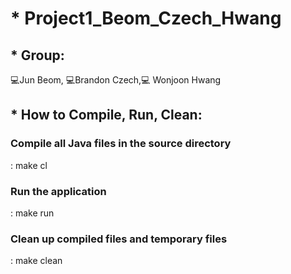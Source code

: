 # * Project1_Beom_Czech_Hwang

## * Group:

💻Jun Beom, 💻Brandon Czech,💻 Wonjoon Hwang

## * How to Compile, Run, Clean:

### Compile all Java files in the source directory

: make cl

### Run the application

: make run

### Clean up compiled files and temporary files

: make clean
